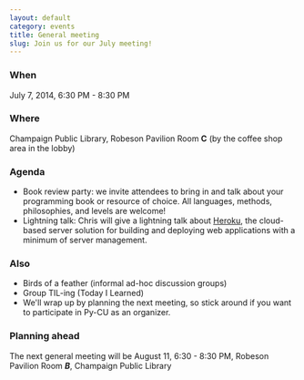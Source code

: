 ```yaml
---
layout: default
category: events
title: General meeting
slug: Join us for our July meeting!
---
```


### When
July 7, 2014, 6:30 PM - 8:30 PM

### Where
Champaign Public Library, Robeson Pavilion Room **C** (by the coffee shop area in the lobby)

### Agenda
* Book review party: we invite attendees to bring in and talk about your programming book or resource of choice. All languages, methods, philosophies, and levels are welcome!
* Lightning talk: Chris will give a lightning talk about <a href="https://www.heroku.com/">Heroku</a>, the cloud-based server solution for building and deploying web applications with a minimum of server management.

### Also
* Birds of a feather (informal ad-hoc discussion groups)
* Group TIL-ing (Today I Learned)
* We'll wrap up by planning the next meeting, so stick around if you want to participate in Py-CU as an organizer.

### Planning ahead
The next general meeting will be August 11, 6:30 - 8:30 PM, Robeson Pavilion Room ***B***, Champaign Public Library
